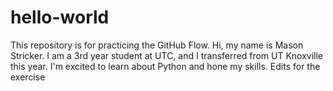 # hello-world
This repository is for practicing the GitHub Flow.
Hi, my name is Mason Stricker. I am a 3rd year student at UTC, and I transferred from UT Knoxville this year. I'm excited to learn about Python and hone my skills.
Edits for the exercise
